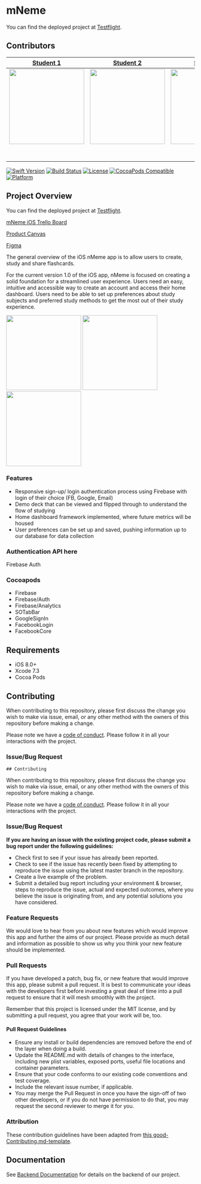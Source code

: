 # mNeme

You can find the deployed project at [Testflight](https://testflight.apple.com/join/VzoS17cY).

## Contributors


|                                       [Student 1](https://github.com/)                                        |                                       [Student 2](https://github.com/)                                        |                                       [Student 3](https://github.com/)                                        |
| :-----------------------------------------------------------------------------------------------------------: | :-----------------------------------------------------------------------------------------------------------: | :-----------------------------------------------------------------------------------------------------------: |
|                      [<img src="https://i.ibb.co/6mN3Qm3/IMG-20190124-WA0000.jpg" width = "200" />](https://github.com/)                       |                      [<img src="https://i.ibb.co/wWHbhfV/nar.jpg" width = "200" />](https://github.com/)                       |                      [<img src="https://i.ibb.co/XLdx0pS/image-11-33-55-AM.png" width = "200" />](https://github.com/)                       |
|                 [<img src="https://github.com/favicon.ico" width="15"> ](https://github.com/drudolpho)                 |            [<img src="https://github.com/favicon.ico" width="15"> ](https://github.com/narmkumar)             |           [<img src="https://github.com/favicon.ico" width="15"> ](https://github.com/skysuzuki)            |
| [ <img src="https://static.licdn.com/sc/h/al2o9zrvru7aqj8e1x2rzsrca" width="15"> ](https://www.linkedin.com/in/dennis-rudolph-279797169/) | [ <img src="https://static.licdn.com/sc/h/al2o9zrvru7aqj8e1x2rzsrca" width="15"> ](https://www.linkedin.com/in/narkumar/) | [ <img src="https://static.licdn.com/sc/h/al2o9zrvru7aqj8e1x2rzsrca" width="15"> ](https://www.linkedin.com/in/skyler-suzuki-a2352188/) |


[![Swift Version][swift-image]][swift-url]
[![Build Status][travis-image]][travis-url]
[![License][license-image]][license-url]
[![CocoaPods Compatible](https://img.shields.io/cocoapods/v/EZSwiftExtensions.svg)](https://img.shields.io/cocoapods/v/LFAlertController.svg)  
[![Platform](https://img.shields.io/cocoapods/p/LFAlertController.svg?style=flat)](http://cocoapods.org/pods/LFAlertController)


## Project Overview

You can find the deployed project at [Testflight](https://testflight.apple.com/join/VzoS17cY).

[mNeme iOS Trello Board](https://trello.com/b/AZ7wMHHm/mneme-ios)

[Product Canvas](https://www.notion.so/iOS-Release-v1-0-Labs-21-Profile-Preferences-and-Demo-Deck-cb46e5e40d9d4638bfda5ad0542e047c)

[Figma](https://www.figma.com/file/Wp3OFlKGGV1jiLSaLWO5tN/mNeme?node-id=197%3A0)


The general overview of the iOS nMeme app is to allow users to create, study and share flashcards.

For the current version 1.0 of the iOS app, nMeme is focused on creating a solid foundation for a streamlined user experience. Users need an easy, intuitive and accessible way to create an account and access their home dashboard. Users need to be able to set up preferences about study subjects and preferred study methods to get the most out of their study experience.

<img src="https://i.ibb.co/Z2JD9bX/Screen-Shot-2020-03-01-at-3-34-51-PM.png" width = "200" /> <img src="https://i.ibb.co/tJNxWH2/Screen-Shot-2020-03-01-at-3-36-06-PM.png" width = "200" /><img src="https://i.ibb.co/Khrvgq7/Screen-Shot-2020-03-01-at-3-37-35-PM.png" width = "200" />

### Features

-    Responsive sign-up/ login authentication process using Firebase with login of their choice (FB, Google, Email)
-    Demo deck that can be viewed and flipped through to understand the flow of studying
-    Home dashboard framework implemented, where future metrics will be housed
-    User preferences can be set up and saved, pushing information up to our database for data collection 

### Authentication API here

Firebase Auth

### Cocoapods

- Firebase
- Firebase/Auth
- Firebase/Analytics
- SOTabBar
- GoogleSignIn
- FacebookLogin
- FacebookCore

## Requirements

-   iOS 8.0+
-   Xcode 7.3
-   Cocoa Pods

## Contributing

When contributing to this repository, please first discuss the change you wish to make via issue, email, or any other method with the owners of this repository before making a change.

Please note we have a [code of conduct](./CODE_OF_CONDUCT.md). Please follow it in all your interactions with the project.

### Issue/Bug Request

    ## Contributing

When contributing to this repository, please first discuss the change you wish to make via issue, email, or any other method with the owners of this repository before making a change.

Please note we have a [code of conduct](./code_of_conduct.md). Please follow it in all your interactions with the project.

### Issue/Bug Request

 **If you are having an issue with the existing project code, please submit a bug report under the following guidelines:**
 - Check first to see if your issue has already been reported.
 - Check to see if the issue has recently been fixed by attempting to reproduce the issue using the latest master branch in the repository.
 - Create a live example of the problem.
 - Submit a detailed bug report including your environment & browser, steps to reproduce the issue, actual and expected outcomes,  where you believe the issue is originating from, and any potential solutions you have considered.

### Feature Requests

We would love to hear from you about new features which would improve this app and further the aims of our project. Please provide as much detail and information as possible to show us why you think your new feature should be implemented.

### Pull Requests

If you have developed a patch, bug fix, or new feature that would improve this app, please submit a pull request. It is best to communicate your ideas with the developers first before investing a great deal of time into a pull request to ensure that it will mesh smoothly with the project.

Remember that this project is licensed under the MIT license, and by submitting a pull request, you agree that your work will be, too.

#### Pull Request Guidelines

- Ensure any install or build dependencies are removed before the end of the layer when doing a build.
- Update the README.md with details of changes to the interface, including new plist variables, exposed ports, useful file locations and container parameters.
- Ensure that your code conforms to our existing code conventions and test coverage.
- Include the relevant issue number, if applicable.
- You may merge the Pull Request in once you have the sign-off of two other developers, or if you do not have permission to do that, you may request the second reviewer to merge it for you.

### Attribution

These contribution guidelines have been adapted from [this good-Contributing.md-template](https://gist.github.com/PurpleBooth/b24679402957c63ec426).


## Documentation

See [Backend Documentation](https://github.com/Lambda-School-Labs/flashcards-be) for details on the backend of our project.


[swift-image]: https://img.shields.io/badge/swift-5.0-orange.svg
[swift-url]: https://swift.org/
[license-image]: https://img.shields.io/badge/License-MIT-blue.svg
[license-url]: LICENSE
[travis-image]: https://img.shields.io/travis/dbader/node-datadog-metrics/master.svg?style=flat-square
[travis-url]: https://travis-ci.org/dbader/node-datadog-metrics
[codebeat-image]: https://codebeat.co/badges/c19b47ea-2f9d-45df-8458-b2d952fe9dad
[codebeat-url]: https://codebeat.co/projects/github-com-vsouza-awesomeios-com
